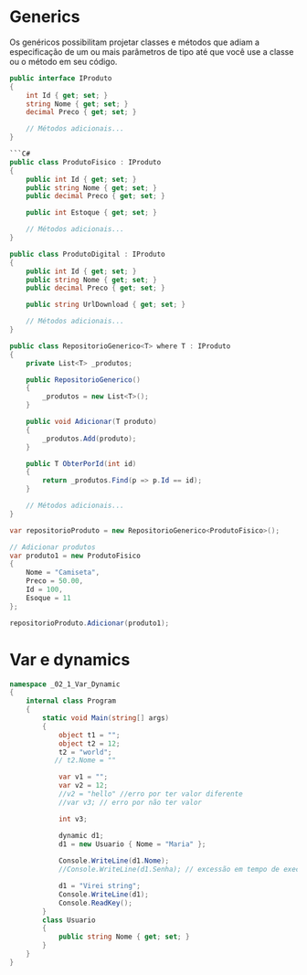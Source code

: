 # Generics

Os genéricos possibilitam projetar classes e métodos que adiam a especificação de um ou mais parâmetros de tipo até que você use a classe ou o método em seu código.

```C#
public interface IProduto
{
    int Id { get; set; }
    string Nome { get; set; }
    decimal Preco { get; set; }

    // Métodos adicionais...
}

```C#
public class ProdutoFisico : IProduto
{
    public int Id { get; set; }
    public string Nome { get; set; }
    public decimal Preco { get; set; }

    public int Estoque { get; set; }

    // Métodos adicionais...
}

public class ProdutoDigital : IProduto
{
    public int Id { get; set; }
    public string Nome { get; set; }
    public decimal Preco { get; set; }

    public string UrlDownload { get; set; }

    // Métodos adicionais...
}

```

```C#
public class RepositorioGenerico<T> where T : IProduto
{
    private List<T> _produtos;

    public RepositorioGenerico()
    {
        _produtos = new List<T>();
    }

    public void Adicionar(T produto)
    {
        _produtos.Add(produto);
    }

    public T ObterPorId(int id)
    {
        return _produtos.Find(p => p.Id == id);
    }

    // Métodos adicionais...
}

```

```C#
var repositorioProduto = new RepositorioGenerico<ProdutoFisico>();

// Adicionar produtos
var produto1 = new ProdutoFisico
{
    Nome = "Camiseta",
    Preco = 50.00,
    Id = 100,
    Esoque = 11
};

repositorioProduto.Adicionar(produto1);

```

# Var e dynamics

```c#
namespace _02_1_Var_Dynamic
{
    internal class Program
    {
        static void Main(string[] args)
        {
            object t1 = "";
            object t2 = 12;
            t2 = "world";
           // t2.Nome = ""

            var v1 = "";
            var v2 = 12;
            //v2 = "hello" //erro por ter valor diferente
            //var v3; // erro por não ter valor

            int v3;

            dynamic d1;
            d1 = new Usuario { Nome = "Maria" };
            
            Console.WriteLine(d1.Nome);
            //Console.WriteLine(d1.Senha); // excessão em tempo de execução

            d1 = "Virei string";
            Console.WriteLine(d1);
            Console.ReadKey();
        }
        class Usuario
        {
            public string Nome { get; set; }
        }
    }
}

```